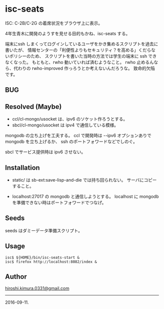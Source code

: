 # isc-seats

ISC: C-2B/C-2G の着席状況をブラウザ上に表示。

4年生青木に開発のようすを見せる目的もかね、isc-seats する。

端末にssh しまくってログインしているユーザをかき集めるスクリプトを過去に書いたが、
情報センターの「利便性よりもセキュリティ？を高める」くだらないポリシーのため、
スクリプトを書いた当時の方法では学生の端末に ssh できなくなった。
もともと、rwho 動いていれば済むようなこと。
rwho 止めるんなら、代わりの rwho-improved 作っろうとか考えないんだろうな。
致命的欠陥です。


## BUG

## Resolved (Maybe)

* ccl/cl-mongo/usocket は、ipv6 のソケット作ろうとする。
* sbcl/cl-mongo/usocket は ipv4 で通信している模様。

mongodb の立ち上げを工夫する。
ccl で開発時は --ipv6 オプションありで mongodb を立ち上げるか、
ssh のポートフォワードなどでしのぐ。

sbcl でサービス提供時は ipv6 させない。


## Installation

* static/ は sb-ext:save-lisp-and-die では持ち回られない。
サーバにコピーすること。

* localhost:27017 の mongodb と通信しようとする。
  localhost に mongodb を準備できない時はポートフォワードでつなげ。

## Seeds

seeds はダミーデータ準備スクリプト。

## Usage

```
isc$ ${HOME}/bin/isc-seats-start &
isc$ firefox http://localhost:8082/index &
```

## Author

hiroshi.kimura.0331@gmail.com

---
2016-09-11.

